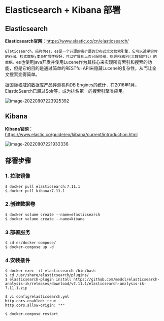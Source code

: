 # Elasticsearch + Kibana 部署



## Elasticsearch 

**Elasticsearch官网**：https://www.elastic.co/cn/elasticsearch/

`Elaticsearch，简称为es，es是一个开源的高扩展的分布式全文检索引擎，它可以近乎实时的存储、检索数据;本身扩展性很好，可以扩展到上百台服务器，处理PB级别(大数据时代）的数据。`es也使用java开发并使用Lucene作为其核心来实现所有索引和搜索的功能，但是它的目的是通过简单的RESTful API来隐藏Lucene的复杂性，从而让全文搜索变得简单。



据国际权威的数据库产品评测机构DB Engines的统计，在2016年1月，ElasticSearch已超过Solr等，成为排名第一的搜索引擎类应用。

![image-20220807223925392](https://raw.githubusercontent.com/isicman/image/main/img/image-20220807223925392.png)







## Kibana

**Kibana官网：** https://www.elastic.co/guide/en/kibana/current/introduction.html

![image-20220807221933336](https://raw.githubusercontent.com/isicman/image/main/img/image-20220807221933336.png)



## 部署步骤

### 1. 拉取镜像

```shell
$ docker pull elasticsearch:7.11.1
$ docker pull kibana:7.11.1
```



### 2.创建数据卷

```shell
$ docker volume create --name=elasticsearch
$ docker volume create --name=kibana
```



### 3.部署服务

```shell
$ cd es/docker-compose/
$ docker-compose up -d
```



### 4.安装插件

```shell
$ docker exec -it elasticsearch /bin/bash
$ cd /usr/share/elasticsearch/plugins/
$ elasticsearch-plugin install https://github.com/medcl/elasticsearch-analysis-ik/releases/download/v7.11.1/elasticsearch-analysis-ik-7.11.1.zip

$ vi config/elasticsearch.yml
http.cors.enabled: true
http.cors.allow-origin: "*"

$ docker-compose restart
```

